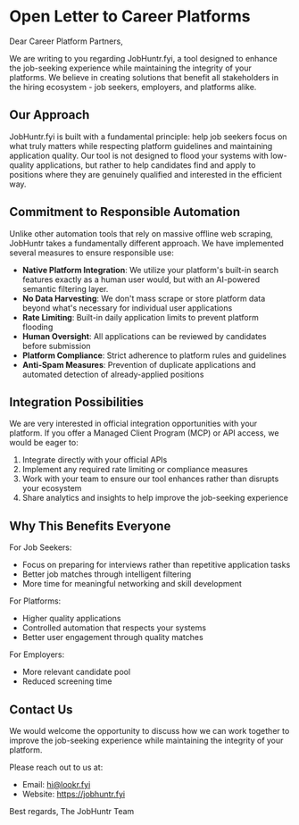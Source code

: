 # Open Letter to Career Platforms

Dear Career Platform Partners,

We are writing to you regarding JobHuntr.fyi, a tool designed to enhance the job-seeking experience while maintaining the integrity of your platforms. We believe in creating solutions that benefit all stakeholders in the hiring ecosystem - job seekers, employers, and platforms alike.

## Our Approach

JobHuntr.fyi is built with a fundamental principle: help job seekers focus on what truly matters while respecting platform guidelines and maintaining application quality. Our tool is not designed to flood your systems with low-quality applications, but rather to help candidates find and apply to positions where they are genuinely qualified and interested in the efficient way.

## Commitment to Responsible Automation

Unlike other automation tools that rely on massive offline web scraping, JobHuntr takes a fundamentally different approach. We have implemented several measures to ensure responsible use:

- **Native Platform Integration**: We utilize your platform's built-in search features exactly as a human user would, but with an AI-powered semantic filtering layer.
- **No Data Harvesting**: We don't mass scrape or store platform data beyond what's necessary for individual user applications
- **Rate Limiting**: Built-in daily application limits to prevent platform flooding
- **Human Oversight**: All applications can be reviewed by candidates before submission
- **Platform Compliance**: Strict adherence to platform rules and guidelines
- **Anti-Spam Measures**: Prevention of duplicate applications and automated detection of already-applied positions

## Integration Possibilities

We are very interested in official integration opportunities with your platform. If you offer a Managed Client Program (MCP) or API access, we would be eager to:

1. Integrate directly with your official APIs
2. Implement any required rate limiting or compliance measures
3. Work with your team to ensure our tool enhances rather than disrupts your ecosystem
4. Share analytics and insights to help improve the job-seeking experience

## Why This Benefits Everyone

For Job Seekers:

- Focus on preparing for interviews rather than repetitive application tasks
- Better job matches through intelligent filtering
- More time for meaningful networking and skill development

For Platforms:

- Higher quality applications
- Controlled automation that respects your systems
- Better user engagement through quality matches

For Employers:

- More relevant candidate pool
- Reduced screening time

## Contact Us

We would welcome the opportunity to discuss how we can work together to improve the job-seeking experience while maintaining the integrity of your platform.

Please reach out to us at:

- Email: hi@lookr.fyi
- Website: https://jobhuntr.fyi

Best regards,
The JobHuntr Team
